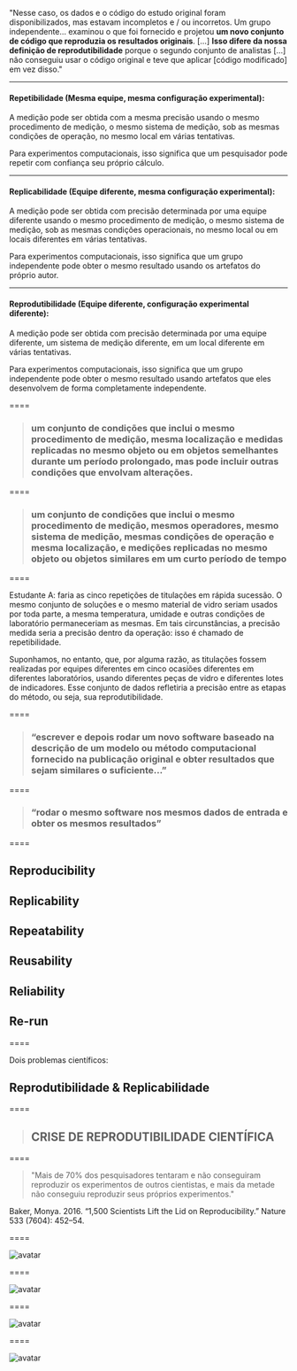 
"Nesse caso, os dados e o código do estudo original foram disponibilizados, mas estavam incompletos e / ou incorretos. Um grupo independente… examinou o que foi fornecido e projetou __**um novo conjunto de código que reproduzia os resultados originais**__. […] __**Isso difere da nossa definição de reprodutibilidade**__ porque o segundo conjunto de analistas […] não conseguiu usar o código original e teve que aplicar [código modificado] em vez disso."

----

#### Repetibilidade (Mesma equipe, mesma configuração experimental): 

A medição pode ser obtida com a mesma precisão usando o mesmo procedimento de medição, o mesmo sistema de medição, sob as mesmas condições de operação, no mesmo local em várias tentativas. 

Para experimentos computacionais, isso significa que um pesquisador pode repetir com confiança seu próprio cálculo.

----


#### Replicabilidade (Equipe diferente, mesma configuração experimental): 

A medição pode ser obtida com precisão determinada por uma equipe diferente usando o mesmo procedimento de medição, o mesmo sistema de medição, sob as mesmas condições operacionais, no mesmo local ou em locais diferentes em várias tentativas. 

Para experimentos computacionais, isso significa que um grupo independente pode obter o mesmo resultado usando os artefatos do próprio autor.

----

#### Reprodutibilidade (Equipe diferente, configuração experimental diferente): 

A medição pode ser obtida com precisão determinada por uma equipe diferente, um sistema de medição diferente, em um local diferente em várias tentativas. 

Para experimentos computacionais, isso significa que um grupo independente pode obter o mesmo resultado usando artefatos que eles desenvolvem de forma completamente independente.

====

> ### um conjunto de condições que inclui o mesmo procedimento de medição, mesma localização e medidas replicadas no mesmo objeto ou em objetos semelhantes durante um período prolongado, mas pode incluir outras condições que envolvam alterações.

====

> ### um conjunto de condições que inclui o mesmo procedimento de medição, mesmos operadores, mesmo sistema de medição, mesmas condições de operação e mesma localização, e medições replicadas no mesmo objeto ou objetos similares em um curto período de tempo

====

Estudante A: faria as cinco repetições de titulações em rápida sucessão. O mesmo conjunto de soluções e o mesmo material de vidro seriam usados por toda parte, a mesma temperatura, umidade e outras condições de laboratório permaneceriam as mesmas. Em tais circunstâncias, a precisão medida seria a precisão dentro da operação: isso é chamado de repetibilidade. 

Suponhamos, no entanto, que, por alguma razão, as titulações fossem realizadas por equipes diferentes em cinco ocasiões diferentes em diferentes laboratórios, usando diferentes peças de vidro e diferentes lotes de indicadores. Esse conjunto de dados refletiria a precisão entre as etapas do método, ou seja, sua reprodutibilidade.

====

> ### “escrever e depois rodar um novo software baseado na descrição de um modelo ou método computacional fornecido na publicação original e obter resultados que sejam similares o suficiente…”

====

> ### “rodar o mesmo software nos mesmos dados de entrada e obter os mesmos resultados”


====
## Reproducibility 
## Replicability
## Repeatability
## Reusability
## Reliability
## Re-run

====

Dois problemas científicos:

## Reprodutibilidade & Replicabilidade

====

> ## CRISE DE REPRODUTIBILIDADE CIENTÍFICA

====

> "Mais de 70% dos pesquisadores tentaram e não conseguiram reproduzir os experimentos de outros cientistas, e mais da metade não conseguiu reproduzir seus próprios experimentos."

Baker, Monya. 2016. “1,500 Scientists Lift the Lid on
Reproducibility.” Nature 533 (7604): 452–54.

====


![avatar][avatar] <!-- .element: class="pull-center" -->

[avatar]: ../shared/img/1.jpeg

====


![avatar][avatar] <!-- .element: class="pull-center" -->

[avatar]: ../shared/img/2.png

====


![avatar][avatar]

[avatar]: ../shared/img/3.jpg

====


![avatar][avatar]

[avatar]: ../shared/img/111.png
